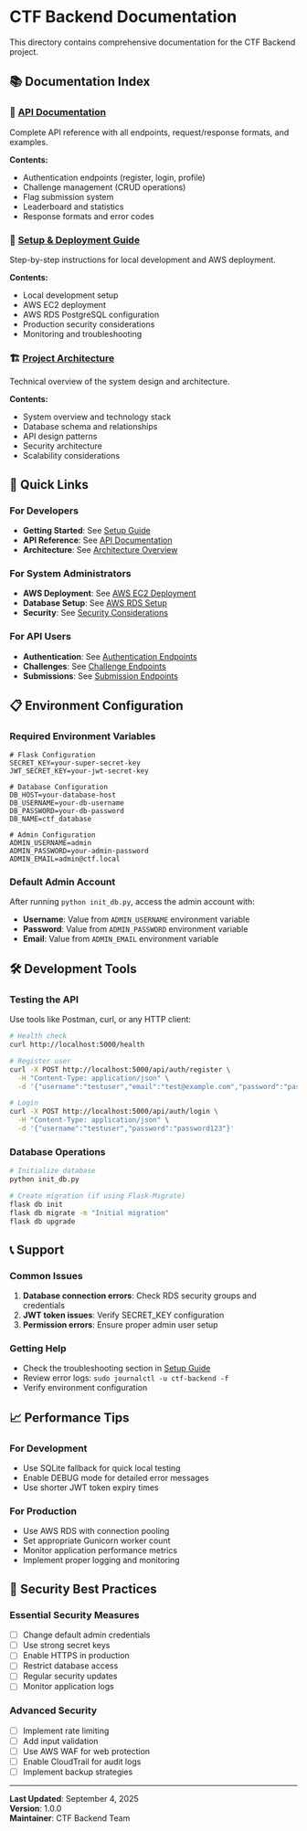 # CTF Backend Documentation

This directory contains comprehensive documentation for the CTF Backend project.

## 📚 Documentation Index

### 📖 [API Documentation](./API_DOCUMENTATION.md)
Complete API reference with all endpoints, request/response formats, and examples.

**Contents:**
- Authentication endpoints (register, login, profile)
- Challenge management (CRUD operations)
- Flag submission system
- Leaderboard and statistics
- Response formats and error codes

### 🚀 [Setup & Deployment Guide](./SETUP_GUIDE.md)
Step-by-step instructions for local development and AWS deployment.

**Contents:**
- Local development setup
- AWS EC2 deployment
- AWS RDS PostgreSQL configuration
- Production security considerations
- Monitoring and troubleshooting

### 🏗️ [Project Architecture](./ARCHITECTURE.md)
Technical overview of the system design and architecture.

**Contents:**
- System overview and technology stack
- Database schema and relationships
- API design patterns
- Security architecture
- Scalability considerations

## 🔗 Quick Links

### For Developers
- **Getting Started**: See [Setup Guide](./SETUP_GUIDE.md#local-development-setup)
- **API Reference**: See [API Documentation](./API_DOCUMENTATION.md)
- **Architecture**: See [Architecture Overview](./ARCHITECTURE.md#system-overview)

### For System Administrators  
- **AWS Deployment**: See [AWS EC2 Deployment](./SETUP_GUIDE.md#aws-ec2-deployment)
- **Database Setup**: See [AWS RDS Setup](./SETUP_GUIDE.md#aws-rds-postgresql-setup)
- **Security**: See [Security Considerations](./SETUP_GUIDE.md#security-considerations)

### For API Users
- **Authentication**: See [Authentication Endpoints](./API_DOCUMENTATION.md#authentication-endpoints)
- **Challenges**: See [Challenge Endpoints](./API_DOCUMENTATION.md#challenge-endpoints)
- **Submissions**: See [Submission Endpoints](./API_DOCUMENTATION.md#submission-endpoints)

## 📋 Environment Configuration

### Required Environment Variables
```env
# Flask Configuration
SECRET_KEY=your-super-secret-key
JWT_SECRET_KEY=your-jwt-secret-key

# Database Configuration
DB_HOST=your-database-host
DB_USERNAME=your-db-username
DB_PASSWORD=your-db-password
DB_NAME=ctf_database

# Admin Configuration
ADMIN_USERNAME=admin
ADMIN_PASSWORD=your-admin-password
ADMIN_EMAIL=admin@ctf.local
```

### Default Admin Account
After running `python init_db.py`, access the admin account with:
- **Username**: Value from `ADMIN_USERNAME` environment variable
- **Password**: Value from `ADMIN_PASSWORD` environment variable
- **Email**: Value from `ADMIN_EMAIL` environment variable

## 🛠️ Development Tools

### Testing the API
Use tools like Postman, curl, or any HTTP client:

```bash
# Health check
curl http://localhost:5000/health

# Register user
curl -X POST http://localhost:5000/api/auth/register \
  -H "Content-Type: application/json" \
  -d '{"username":"testuser","email":"test@example.com","password":"password123"}'

# Login
curl -X POST http://localhost:5000/api/auth/login \
  -H "Content-Type: application/json" \
  -d '{"username":"testuser","password":"password123"}'
```

### Database Operations
```bash
# Initialize database
python init_db.py

# Create migration (if using Flask-Migrate)
flask db init
flask db migrate -m "Initial migration"
flask db upgrade
```

## 📞 Support

### Common Issues
1. **Database connection errors**: Check RDS security groups and credentials
2. **JWT token issues**: Verify SECRET_KEY configuration
3. **Permission errors**: Ensure proper admin user setup

### Getting Help
- Check the troubleshooting section in [Setup Guide](./SETUP_GUIDE.md#troubleshooting)
- Review error logs: `sudo journalctl -u ctf-backend -f`
- Verify environment configuration

## 📈 Performance Tips

### For Development
- Use SQLite fallback for quick local testing
- Enable DEBUG mode for detailed error messages
- Use shorter JWT token expiry times

### For Production
- Use AWS RDS with connection pooling
- Set appropriate Gunicorn worker count
- Monitor application performance metrics
- Implement proper logging and monitoring

## 🔐 Security Best Practices

### Essential Security Measures
- [ ] Change default admin credentials
- [ ] Use strong secret keys
- [ ] Enable HTTPS in production
- [ ] Restrict database access
- [ ] Regular security updates
- [ ] Monitor application logs

### Advanced Security
- [ ] Implement rate limiting
- [ ] Add input validation
- [ ] Use AWS WAF for web protection
- [ ] Enable CloudTrail for audit logs
- [ ] Implement backup strategies

---

**Last Updated**: September 4, 2025  
**Version**: 1.0.0  
**Maintainer**: CTF Backend Team
